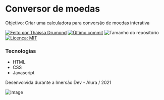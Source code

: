 # Conversor de moedas
Objetivo: Criar uma calculadora para conversão de moedas interativa

  <!-- Badges-->
   [![Feito por Thaíssa Drumond](https://img.shields.io/badge/Criado%20por-Thaissa_Drumond-6ACAD8?logo=github)](https://github.com/ThaissaDrumond)
   [![Último commit](https://img.shields.io/github/last-commit/ThaissaDrumond/Pop_OS-posInstall?color=6ACAD8&label=%C3%9Altimo%20commit)](https://github.com/ThaissaDrumond/Pop_OS-posInstall/commits/master)
  ![Tamanho do repositório](https://img.shields.io/github/repo-size/ThaissaDrumond/Pop_OS-posInstall?color=6ACAD8&label=Tamanho%20do%20repo)
  [![Licença: MIT](https://img.shields.io/github/license/ThaissaDrumond/Pop_OS-posInstall?color=6ACAD8&label=Licen%C3%A7a&labelColor=5a5a5a)](https://github.com/ThaissaDrumond/Pop_OS-posInstall/blob/master/LICENSE)


### Tecnologias 
* HTML
* CSS
* Javascript

Desenvolvida durante a Imersão Dev - Alura / 2021

![image](https://user-images.githubusercontent.com/90909646/176328114-e862534c-783f-4efe-b2d6-4643b9c855db.png)
